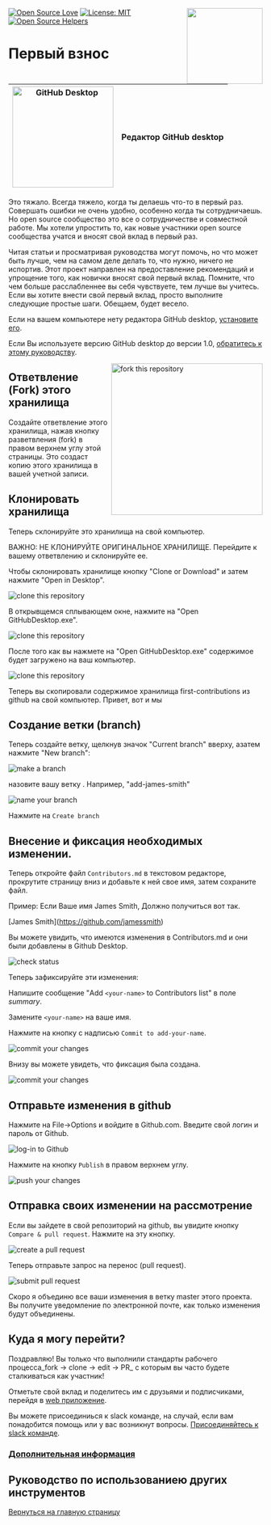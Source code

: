 [![Open Source Love](https://badges.frapsoft.com/os/v1/open-source.svg?v=103)](https://github.com/ellerbrock/open-source-badges/)
[<img align="right" width="150" src="https://firstcontributions.github.io/assets/gui-tool-tutorials/github-desktop-tutorial/join-slack-team.png">](https://join.slack.com/t/firstcontributors/shared_invite/enQtNjkxNzQwNzA2MTMwLTVhMWJjNjg2ODRlNWZhNjIzYjgwNDIyZWYwZjhjYTQ4OTBjMWM0MmFhZDUxNzBiYzczMGNiYzcxNjkzZDZlMDM)
[![License: MIT](https://img.shields.io/badge/License-MIT-green.svg)](https://opensource.org/licenses/MIT)
[![Open Source Helpers](https://www.codetriage.com/roshanjossey/first-contributions/badges/users.svg)](https://www.codetriage.com/roshanjossey/first-contributions)

# Первый взнос

|<img alt="GitHub Desktop" src="https://desktop.github.com/images/desktop-icon.svg" width="200">|Редактор GitHub desktop|
|---|---|

Это тяжало. Всегда тяжело, когда ты делаешь что-то в первый раз. Совершать ошибки не очень удобно, особенно когда ты сотрудничаешь. Но open source сообщество это все о сотрудничестве и совместной работе. Мы хотели упростить то, как новые участники open source сообщества учатся и вносят свой вклад в первый раз.

Читая статьи и просматривая руководства могут помочь, но что может быть лучше, чем на самом деле делать то, что нужно, ничего не испортив. Этот проект направлен на предоставление рекомендаций и упрощение того, как новички вносят свой первый вклад. Помните, что чем больше расслабленнее вы себя чувствуете, тем лучше вы учитесь. Если вы хотите внести свой первый вклад, просто выполните следующие простые шаги. Обещаем, будет весело.

Если на вашем компьютере нету редактора GitHub desktop, [установите его](https://desktop.github.com/).

Если Вы используете версию GitHub desktop до версии 1.0, [обратитесь к этому руководству](github-desktop-old-version-tutorial.ru.md).

<img align="right" width="300" src="https://firstcontributions.github.io/assets/gui-tool-tutorials/github-desktop-tutorial/fork.png" alt="fork this repository" />

## Ответвление (Fork) этого хранилища

Создайте ответвление этого хранилища, нажав кнопку разветвления (fork) в правом верхнем углу этой страницы.
Это создаст копию этого хранилища в вашей учетной записи.

## Клонировать хранилища

Теперь cклонируйте это хранилища на свой компьютер.

ВАЖНО: НЕ КЛОНИРУЙТЕ ОРИГИНАЛЬНОЕ ХРАНИЛИЩЕ. Перейдите к вашему ответвлению и склонируйте ее.

Чтобы склонировать хранилище кнопку "Clone or Download" и затем нажмите "Open in Desktop".

<img style="left;" src="https://firstcontributions.github.io/assets/gui-tool-tutorials/github-desktop-tutorial/dt1-clonetodesktop.png" alt="clone this repository" />

В открывщемся сплывающем окне, нажмите на "Open GitHubDesktop.exe".

<img style="left;" src="https://firstcontributions.github.io/assets/gui-tool-tutorials/github-desktop-tutorial/dt1-open-githubdesktop.png" alt="clone this repository" />

После того как вы нажмете на "Open GitHubDesktop.exe" содержимое будет загружено на ваш компьютер.

<img style="left;" src="https://firstcontributions.github.io/assets/gui-tool-tutorials/github-desktop-tutorial/dt1-downloaded.png" alt="clone this repository" />

Теперь вы скопировали содержимое хранилища first-contributions из github на свой компьютер. 
Привет, вот и мы
## Создание ветки (branch)

Теперь создайте ветку, щелкнув значок "Current branch" вверху, азатем нажмите "New branch":

<img style="left;" src="https://firstcontributions.github.io/assets/gui-tool-tutorials/github-desktop-tutorial/dt1-create-branch.png" alt="make a branch" />

назовите вашу ветку <add-your-name>. Например, "add-james-smith"

<img style="left;" src="https://firstcontributions.github.io/assets/gui-tool-tutorials/github-desktop-tutorial/dt1-create-branch-name.png" alt="name your branch" />

Нажмите на `Create branch`

## Внесение и фиксация необходимых изменении.

Теперь откройте файл `Contributors.md` в текстовом редакторе, прокрутите страницу вниз и добавьте к ней свое имя, затем сохраните файл.

Пример: Если Ваше имя James Smith, Должно получиться вот так.

\[James Smith](https://github.com/jamessmith)

Вы можете увидить, что имеются изменения в Contributors.md и они были добавлены в Github Desktop.

<img style="left;" src="https://firstcontributions.github.io/assets/gui-tool-tutorials/github-desktop-tutorial/dt1-status.png" alt="check status" />

Теперь зафиксируйте эти изменения:

Напишите сообщение  "Add `<your-name>` to Contributors list" в поле *summary*.

Замените `<your-name>` на ваше имя.

Нажмите на кнопку с надписью `Commit to add-your-name`.

<img style="left;" src="https://firstcontributions.github.io/assets/gui-tool-tutorials/github-desktop-tutorial/dt1-commit1.png" alt="commit your changes" />

Внизу вы можете увидеть, что фиксация была создана.

<img style="left;" src="https://firstcontributions.github.io/assets/gui-tool-tutorials/github-desktop-tutorial/dt1-commit2.png" alt="commit your changes" />

## Отправьте изменения в github

Нажмите на File->Options и войдите в Github.com. Введите свой логин и пароль от Github.

<img style="left;" src="https://firstcontributions.github.io/assets/gui-tool-tutorials/github-desktop-tutorial/dt1-sign-in.png" alt="log-in to Github" />

Нажмите на кнопку `Publish` в правом верхнем углу.

<img style="left;" src="https://firstcontributions.github.io/assets/gui-tool-tutorials/github-desktop-tutorial/dt1-publish1.png" alt="push your changes" />

## Отправка своих изменении на рассмотрение

Если вы зайдете в свой репозиторий на github, вы увидите кнопку `Compare & pull request`. Нажмите на эту кнопку.

<img style="left;" src="https://firstcontributions.github.io/assets/gui-tool-tutorials/github-desktop-tutorial/compare-and-pull.png" alt="create a pull request" />

Теперь отправьте запрос на перенос (pull request).

<img style="left;" src="https://firstcontributions.github.io/assets/gui-tool-tutorials/github-desktop-tutorial/submit-pull-request.png" alt="submit pull request" />

Скоро я объединю все ваши изменения в ветку master этого проекта. Вы получите уведомление по электронной почте, как только изменения будут объединены.

## Куда я могу перейти?

Поздравляю! Вы только что выполнили стандарты рабочего процесса_fork -> clone -> edit -> PR_ с которым вы часто будете сталкиваться как участник!

Отметьте свой вклад и поделитесь им с друзьями и подписчиками, перейдя в [web приложение](https://firstcontributions.github.io#social-share).

Вы можете присоединиься к slack команде, на случай, если вам понадобится помощь или у вас возникнут вопросы. [Присоединяйтесь к slack команде](https://join.slack.com/t/firstcontributors/shared_invite/enQtMzE1MTYwNzI3ODQ0LTZiMDA2OGI2NTYyNjM1MTFiNTc4YTRhZTg4OWZjMzA0ZWZmY2UxYzVkMzI1ZmVmOWI4ODdkZWQwNTM2NDVmNjY).

### [Дополнительная информация](../additional-material/translations/additional-material.ru.md)

## Руководство по использованиею других инструментов
[Вернуться на главную страницу](https://github.com/firstcontributions/first-contributions/blob/master/translations/README.ru.md#Использование-других-инструментов)
